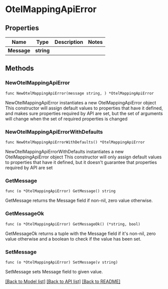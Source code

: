 # OtelMappingApiError

## Properties

Name | Type | Description | Notes
------------ | ------------- | ------------- | -------------
**Message** | **string** |  | 

## Methods

### NewOtelMappingApiError

`func NewOtelMappingApiError(message string, ) *OtelMappingApiError`

NewOtelMappingApiError instantiates a new OtelMappingApiError object
This constructor will assign default values to properties that have it defined,
and makes sure properties required by API are set, but the set of arguments
will change when the set of required properties is changed

### NewOtelMappingApiErrorWithDefaults

`func NewOtelMappingApiErrorWithDefaults() *OtelMappingApiError`

NewOtelMappingApiErrorWithDefaults instantiates a new OtelMappingApiError object
This constructor will only assign default values to properties that have it defined,
but it doesn't guarantee that properties required by API are set

### GetMessage

`func (o *OtelMappingApiError) GetMessage() string`

GetMessage returns the Message field if non-nil, zero value otherwise.

### GetMessageOk

`func (o *OtelMappingApiError) GetMessageOk() (*string, bool)`

GetMessageOk returns a tuple with the Message field if it's non-nil, zero value otherwise
and a boolean to check if the value has been set.

### SetMessage

`func (o *OtelMappingApiError) SetMessage(v string)`

SetMessage sets Message field to given value.



[[Back to Model list]](../README.md#documentation-for-models) [[Back to API list]](../README.md#documentation-for-api-endpoints) [[Back to README]](../README.md)


